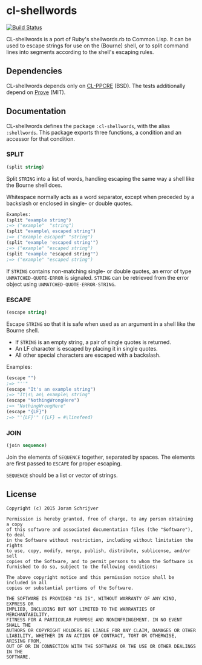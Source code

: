 # cl-shellwords

[![Build Status](https://travis-ci.org/jorams/cl-shellwords.svg)](https://travis-ci.org/jorams/cl-shellwords)

CL-shellwords is a port of Ruby's shellwords.rb to Common Lisp. It can be used to escape strings for use on the (Bourne) shell, or to split command lines into segments according to the shell's escaping rules.

## Dependencies

CL-shellwords depends only on [CL-PPCRE](http://weitz.de/cl-ppcre/) (BSD). The tests additionally depend on [Prove](https://github.com/fukamachi/prove) (MIT).

## Documentation

CL-shellwords defines the package `:cl-shellwords`, with the alias `:shellwords`. This package exports three functions, a condition and an accessor for that condition.

### SPLIT

```lisp
(split string)
```

Split `STRING` into a list of words, handling escaping the same way a shell like the Bourne shell does.

Whitespace normally acts as a word separator, except when preceded by a backslash or enclosed in single- or double quotes.

```lisp
Examples:
(split "example string")
;=> ("example"  "string")
(split "example\ escaped string")
;=> ("example escaped" "string")
(split "example 'escaped string'")
;=> ("example" "escaped string")
(split "example "escaped string"")
;=> ("example" "escaped string")
```

If `STRING` contains non-matching single- or double quotes, an error of type `UNMATCHED-QUOTE-ERROR` is signaled. `STRING` can be retrieved from the error object using `UNMATCHED-QUOTE-ERROR-STRING`.

### ESCAPE

```lisp
(escape string)
```

 Escape `STRING` so that it is safe when used as an argument in a shell like
the Bourne shell.

- If `STRING` is an empty string, a pair of single quotes is returned.
- An LF character is escaped by placing it in single quotes.
- All other special characters are escaped with a backslash.

Examples:
```lisp
(escape "")
;=> "''"
(escape "It's an example string")
;=> "It\s\ an\ example\ string"
(escape "NothingWrongHere")
;=> "NothingWrongHere"
(escape "{LF}")
;=> "'{LF}'" ({LF} = #\linefeed)
```

### JOIN

```lisp
(join sequence)
```
Join the elements of `SEQUENCE` together, separated by spaces. The elements are first passed to `ESCAPE` for proper escaping.

`SEQUENCE` should be a list or vector of strings.

## License

    Copyright (c) 2015 Joram Schrijver

    Permission is hereby granted, free of charge, to any person obtaining a copy
    of this software and associated documentation files (the "Software"), to deal
    in the Software without restriction, including without limitation the rights
    to use, copy, modify, merge, publish, distribute, sublicense, and/or sell
    copies of the Software, and to permit persons to whom the Software is
    furnished to do so, subject to the following conditions:

    The above copyright notice and this permission notice shall be included in all
    copies or substantial portions of the Software.

    THE SOFTWARE IS PROVIDED "AS IS", WITHOUT WARRANTY OF ANY KIND, EXPRESS OR
    IMPLIED, INCLUDING BUT NOT LIMITED TO THE WARRANTIES OF MERCHANTABILITY,
    FITNESS FOR A PARTICULAR PURPOSE AND NONINFRINGEMENT. IN NO EVENT SHALL THE
    AUTHORS OR COPYRIGHT HOLDERS BE LIABLE FOR ANY CLAIM, DAMAGES OR OTHER
    LIABILITY, WHETHER IN AN ACTION OF CONTRACT, TORT OR OTHERWISE, ARISING FROM,
    OUT OF OR IN CONNECTION WITH THE SOFTWARE OR THE USE OR OTHER DEALINGS IN THE
    SOFTWARE.
